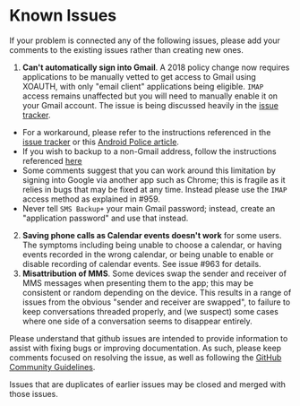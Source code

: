 # Known Issues

If your problem is connected any of the following issues, please add your comments to the existing issues rather than creating new ones.

1. **Can't automatically sign into Gmail**. A 2018 policy change now requires applications to be manually vetted to get access to Gmail using XOAUTH, with only "email client" applications being eligible. `IMAP` access remains unaffected but you will need to manually enable it on your Gmail account.
  The issue is being discussed heavily in the [issue tracker](https://github.com/jberkel/sms-backup-plus/issues/959).
  * For a workaround, please refer to the instructions referenced in the
    [issue tracker](https://github.com/jberkel/sms-backup-plus/issues/959#issuecomment-513018820)
    or this [Android Police article](https://www.androidpolice.com/2019/08/12/sms-backup-is-now-broken-due-to-gmails-api-changes-but-theres-a-workaround/).
  * If you wish to backup to a non-Gmail address, follow the instructions referenced
    [here](https://github.com/jberkel/sms-backup-plus/issues/959#issuecomment-507385460)
  * Some comments suggest that you can work around this limitation by signing into Google via another app such as Chrome; this is fragile as it relies in bugs that may be fixed at any time. Instead please use the `IMAP` access method as explained in #959.
  * Never tell `SMS Backup+` your main Gmail password; instead, create an "application password" and use that instead.
2. **Saving phone calls as Calendar events doesn't work** for some users.
  The symptoms including being unable to choose a calendar, or having events recorded in the wrong calendar, or being unable to enable or disable recording of calendar events.
  See issue #963 for details.
3. **Misattribution of MMS**. Some devices swap the sender and receiver of MMS messages when presenting them to the app; this may be consistent or random depending on the device. This results in a range of issues from the obvious "sender and receiver are swapped", to failure to keep conversations threaded properly, and (we suspect) some cases where one side of a conversation seems to disappear entirely.

Please understand that github issues are intended to provide information to assist with fixing bugs or improving documentation. As such, please keep comments focused on resolving the issue, as well as following the [GitHub Community Guidelines](https://help.github.com/en/articles/github-community-guidelines).

Issues that are duplicates of earlier issues may be closed and merged with those issues.
